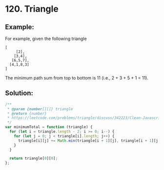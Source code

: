 # 120. Triangle

## Example:

For example, given the following triangle

    [
         [2],
        [3,4],
       [6,5,7],
      [4,1,8,3]
    ]

The minimum path sum from top to bottom is 11 (i.e., 2 + 3 + 5 + 1 = 11).

## Solution:

```javascript
/**
 * @param {number[][]} triangle
 * @return {number}
 * https://leetcode.com/problems/triangle/discuss/342223/Clean-Javascript-4-Lines-Beats-98
 */
var minimumTotal = function (triangle) {
  for (let i = triangle.length - 2; i >= 0; i--) {
    for (let j = 0; j < triangle[i].length; j++) {
      triangle[i][j] += Math.min(triangle[i + 1][j], triangle[i + 1][j + 1]);
    }
  }

  return triangle[0][0];
};
```
